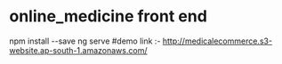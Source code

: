 # online_medicine front end
npm install --save
ng serve
#demo link :-
http://medicalecommerce.s3-website.ap-south-1.amazonaws.com/
